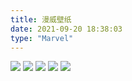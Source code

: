 ```yaml
---
title: 漫威壁纸
date: 2021-09-20 18:38:03
type: "Marvel"
---
```

<img src="https://cdn.jsdelivr.net/gh/SYSTEMWindows11/File@main/1.jpg">
<img src="https://cdn.jsdelivr.net/gh/SYSTEMWindows11/File@main/2.jpg">
<img src="https://cdn.jsdelivr.net/gh/SYSTEMWindows11/File@main/3.jpg">
<img src="https://cdn.jsdelivr.net/gh/SYSTEMWindows11/File@main/4.jpg">
<img src="https://cdn.jsdelivr.net/gh/SYSTEMWindows11/File@main/5.jpg">
